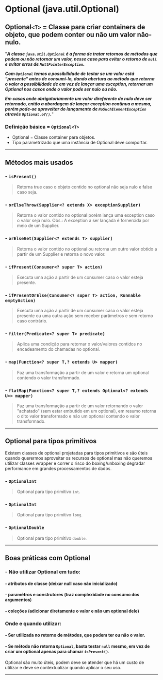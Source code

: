 # Optional (java.util.Optional)

## Optional`<T>` = Classe para criar containers de objeto, que podem conter ou não um valor não-nulo.

"***A classe `java.util.Optional` é a forma de tratar retornos de métodos que podem ou não retornar um valor, nesse caso para evitar o retorno de `null` e evitar erros de `NullPointerException`.***

***Com `Optional` temos a possibilidade de testar se um valor está "presente" antes de consumi-lo, dando abertura ao método que retorna o valor a possibilidade de em vez de lançar uma exception, retornar um Optional nos casos onde o valor pode ser nulo ou não.***

***Em casos onde obrigatoriamente um valor direferente de nulo deve ser retornado, então a abordagem de lançar exception continua a mesma, porém pode-se aproveitar do lançamento de `NoSuchElementException` através `Optional.of()`.***"

### Definição básica = `Optional<T>`
- Optional = Classe container para objetos.
- Tipo parametrizado que uma instância de Optional deve comportar.

------------

## Métodos mais usados

### - `isPresent()`
> Retorna true caso o objeto contido no optional não seja nulo e false caso seja.

### - `orElseThrow(Supplier<? extends X> exceptionSupplier)`
> Retorna o valor contido no optional porém lança uma exception caso o valor seja nulo.
Obs.: A exception a ser lançada é fornercida por meio de um Supplier.

### - `orElseGet(Supplier<? extends T> supplier)`
> Retorna o valor contido no optional ou retorna um outro valor obtido a partir de um Supplier e retorna o novo valor.

### - `ifPresent(Consumer<? super T> action)`
> Executa uma ação a partir de um consumer caso o valor esteja presente.

### - `ifPresentOrElse(Consumer<? super T> action, Runnable emptyAction)`
> Executa uma ação a partir de um consumer caso o valor esteja presente ou uma outra ação sem receber parâmetros e sem retorno caso contrário.

### - `filter(Predicate<? super T> predicate)`
> Aplica uma condição para retornar o valor/valores contidos no encadeamento do chamadas no optional.

### - `map(Function<? super T,? extends U> mapper)`
> Faz uma transformação a partir de um valor e retorna um optional contendo o valor transformado.

### - `flatMap(Function<? super T,? extends Optional<? extends U>> mapper)`
> Faz uma transformação a partir de um valor retornando o valor "achatado" (sem estar embutido em um optional), em resumo retorna o dito valor transformado e não um optional contendo o valor transformado.

------------

## Optional para tipos primitivos

Existem classes de optional projetadas para tipos primitivos e são úteis quando querermos aproveitar os recursos de optional mas não queremos utilizar classes wrapper e correr o risco do boxing/unboxing degradar performance em grandes processamentos de dados.

### - `OptionalInt`
> Optional para tipo primitivo `int`.

### - `OptionalInt`
> Optional para tipo primitivo `long`.

### - `OptionalDouble`
> Optional para tipo primitivo `double`.

------------

## Boas práticas com Optional

### - Não utilizar Optional em tudo:
#### - atributos de classe (deixar null caso não inicializado)
#### - paramêtros e construtores (traz complexidade no consumo dos argumentos)
#### - coleções (adicionar diretamente o valor e não um optional dele)

### Onde e quando utilizar:
#### - Ser utilizada no retorno de métodos, que podem ter ou não o valor.
#### - Se método não retorna `Optional`, basta testar `null` mesmo, em vez de criar um optional apenas para chamar `isPresent()`.

Optional são muito úteis, podem deve se atender que há um custo de utilizar e deve se contextualizar quando aplicar o seu uso.

------------

